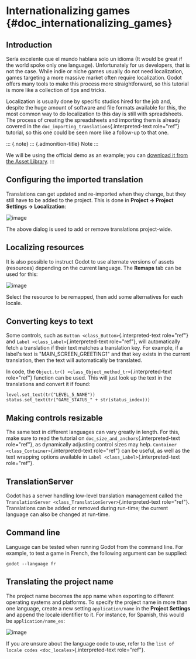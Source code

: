 Internationalizing games {#doc_internationalizing_games}
========================

Introduction
------------

Sería excelente que el mundo hablara solo un idioma (It would be great
if the world spoke only one language). Unfortunately for us developers,
that is not the case. While indie or niche games usually do not need
localization, games targeting a more massive market often require
localization. Godot offers many tools to make this process more
straightforward, so this tutorial is more like a collection of tips and
tricks.

Localization is usually done by specific studios hired for the job and,
despite the huge amount of software and file formats available for this,
the most common way to do localization to this day is still with
spreadsheets. The process of creating the spreadsheets and importing
them is already covered in the
`doc_importing_translations`{.interpreted-text role="ref"} tutorial, so
this one could be seen more like a follow-up to that one.

::: {.note}
::: {.admonition-title}
Note
:::

We will be using the official demo as an example; you can [download it
from the Asset
Library](https://godotengine.org/asset-library/asset/134).
:::

Configuring the imported translation
------------------------------------

Translations can get updated and re-imported when they change, but they
still have to be added to the project. This is done in **Project →
Project Settings → Localization**:

![image](img/localization_dialog.png)

The above dialog is used to add or remove translations project-wide.

Localizing resources
--------------------

It is also possible to instruct Godot to use alternate versions of
assets (resources) depending on the current language. The **Remaps** tab
can be used for this:

![image](img/localization_remaps.png)

Select the resource to be remapped, then add some alternatives for each
locale.

Converting keys to text
-----------------------

Some controls, such as `Button <class_Button>`{.interpreted-text
role="ref"} and `Label <class_Label>`{.interpreted-text role="ref"},
will automatically fetch a translation if their text matches a
translation key. For example, if a label\'s text is
\"MAIN\_SCREEN\_GREETING1\" and that key exists in the current
translation, then the text will automatically be translated.

In code, the `Object.tr() <class_Object_method_tr>`{.interpreted-text
role="ref"} function can be used. This will just look up the text in the
translations and convert it if found:

    level.set_text(tr("LEVEL_5_NAME"))
    status.set_text(tr("GAME_STATUS_" + str(status_index)))

Making controls resizable
-------------------------

The same text in different languages can vary greatly in length. For
this, make sure to read the tutorial on
`doc_size_and_anchors`{.interpreted-text role="ref"}, as dynamically
adjusting control sizes may help.
`Container <class_Container>`{.interpreted-text role="ref"} can be
useful, as well as the text wrapping options available in
`Label <class_Label>`{.interpreted-text role="ref"}.

TranslationServer
-----------------

Godot has a server handling low-level translation management called the
`TranslationServer <class_TranslationServer>`{.interpreted-text
role="ref"}. Translations can be added or removed during run-time; the
current language can also be changed at run-time.

Command line
------------

Language can be tested when running Godot from the command line. For
example, to test a game in French, the following argument can be
supplied:

    godot --language fr

Translating the project name
----------------------------

The project name becomes the app name when exporting to different
operating systems and platforms. To specify the project name in more
than one language, create a new setting `application/name` in the
**Project Settings** and append the locale identifier to it. For
instance, for Spanish, this would be `application/name_es`:

![image](img/localized_name.png)

If you are unsure about the language code to use, refer to the
`list of locale codes <doc_locales>`{.interpreted-text role="ref"}.
